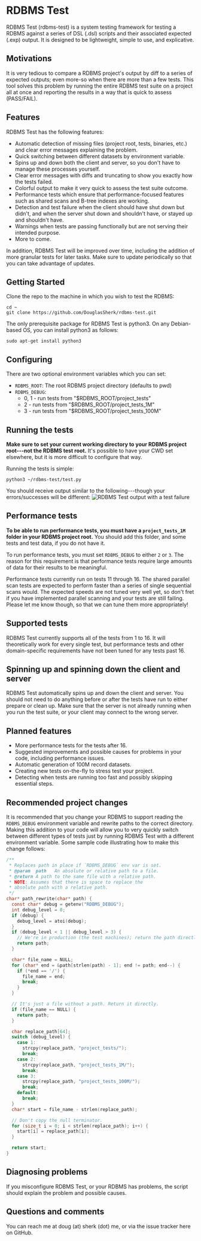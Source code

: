 # RDBMS Test

RDBMS Test (rdbms-test) is a system testing framework for testing a RDBMS
against a series of DSL (.dsl) scripts and their associated expected (.exp)
output. It is designed to be lightweight, simple to use, and explicative.

## Motivations

It is very tedious to compare a RDBMS project's output by diff to a series of
expected outputs; even more-so when there are more than a few tests. This tool
solves this problem by running the entire RDBMS test suite on a project all at
once and reporting the results in a way that is quick to assess (PASS/FAIL).

## Features

RDBMS Test has the following features:

* Automatic detection of missing files (project root, tests, binaries, etc.)
  and clear error messages explaining the problem.
* Quick switching between different datasets by environment variable.
* Spins up and down both the client and server, so you don't have to manage
  these processes yourself.
* Clear error messages with diffs and truncating to show you exactly how the
  tests failed.
* Colorful output to make it very quick to assess the test suite outcome.
* Performance tests which ensure that performance-focused features such as
  shared scans and B-tree indexes are working.
* Detection and test failure when the client should have shut down but didn't,
  and when the server shut down and shouldn't have, or stayed up and shouldn't
  have.
* Warnings when tests are passing functionally but are not serving their
  intended purpose.
* More to come.

In addition, RDBMS Test will be improved over time, including the addition of
more granular tests for later tasks. Make sure to update periodically so that
you can take advantage of updates.

## Getting Started

Clone the repo to the machine in which you wish to test the RDBMS:

```
cd ~
git clone https://github.com/DouglasSherk/rdbms-test.git
```

The only prerequisite package for RDBMS Test is python3. On any Debian-based
OS, you can install python3 as follows:

```
sudo apt-get install python3
```

## Configuring

There are two optional environment variables which you can set:

* `RDBMS_ROOT`: The root RDBMS project directory (defaults to pwd)
* `RDBMS_DEBUG`:
  * 0, 1 - run tests from "$RDBMS\_ROOT/project\_tests"
  * 2 - run tests from "$RDBMS\_ROOT/project\_tests\_1M"
  * 3 - run tests from "$RDBMS\_ROOT/project\_tests\_100M"

## Running the tests

**Make sure to set your current working directory to your RDBMS project
root---not the RDBMS test root.** It's possible to have your CWD set elsewhere,
but it is more difficult to configure that way.

Running the tests is simple:

```
python3 ~/rdbms-test/test.py
```

You should receive output similar to the following---though your
errors/successes will be different:
![RDBMS Test output with a test failure](/img/output.png?raw=true "RDBMS Test output with a test failure")

## Performance tests

**To be able to run performance tests, you must have a `project_tests_1M`
folder in your RDBMS project root.** You should add this folder, and some tests
and test data, if you do not have it.

To run performance tests, you must set `RDBMS_DEBUG` to either `2` or `3`. The
reason for this requirement is that performance tests require large amounts of
data for their results to be meaningful.

Performance tests currently run on tests 11 through 16. The shared parallel
scan tests are expected to perform faster than a series of single sequential
scans would. The expected speeds are not tuned very well yet, so don't fret if
you have implemented parallel scanning and your tests are still failing. Please
let me know though, so that we can tune them more appropriately!

## Supported tests

RDBMS Test currently supports all of the tests from 1 to 16. It will
theoretically work for every single test, but performance tests and other
domain-specific requirements have not been tuned for any tests past 16.

## Spinning up and spinning down the client and server

RDBMS Test automatically spins up and down the client and server. You should
not need to do anything before or after the tests have run to either prepare or
clean up. Make sure that the server is not already running when you run the
test suite, or your client may connect to the wrong server.

## Planned features

* More performance tests for the tests after 16.
* Suggested improvements and possible causes for problems in your code,
  including performance issues.
* Automatic generation of 100M record datasets.
* Creating new tests on-the-fly to stress test your project.
* Detecting when tests are running too fast and possibly skipping essential
  steps.

## Recommended project changes

It is recommended that you change your RDBMS to support reading the
`RDBMS_DEBUG` environment variable and rewrite paths to the correct directory.
Making this addition to your code will allow you to very quickly switch between
different types of tests just by running RDBMS Test with a different
environment variable. Some sample code illustrating how to make this change
follows:

```c
/**
 * Replaces path in place if `RDBMS_DEBUG` env var is set.
 * @param  path   An absolute or relative path to a file.
 * @return A path to the same file with a relative path.
 * NOTE: Assumes that there is space to replace the
 * absolute path with a relative path.
 */
char* path_rewrite(char* path) {
  const char* debug = getenv("RDBMS_DEBUG");
  int debug_level = 0;
  if (debug) {
    debug_level = atoi(debug);
  }
  if (debug_level < 1 || debug_level > 3) {
    // We're in production (the test machines); return the path directly.
    return path;
  }

  char* file_name = NULL;
  for (char* end = &path[strlen(path) - 1]; end != path; end--) {
    if (*end == '/') {
      file_name = end;
      break;
    }
  }

  // It's just a file without a path. Return it directly.
  if (file_name == NULL) {
    return path;
  }

  char replace_path[64];
  switch (debug_level) {
    case 1:
      strcpy(replace_path, "project_tests/");
      break;
    case 2:
      strcpy(replace_path, "project_tests_1M/");
      break;
    case 3:
      strcpy(replace_path, "project_tests_100M/");
      break;
    default:
      break;
  }
  char* start = file_name - strlen(replace_path);

  // Don't copy the null terminator.
  for (size_t i = 0; i < strlen(replace_path); i++) {
    start[i] = replace_path[i];
  }

  return start;
}
```

## Diagnosing problems

If you misconfigure RDBMS Test, or your RDBMS has problems, the script should
explain the problem and possible causes.

## Questions and comments

You can reach me at doug (at) sherk (dot) me, or via the issue tracker here on
GitHub.
